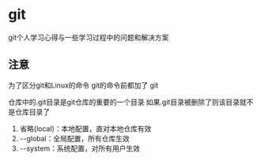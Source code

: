 # git
git个人学习心得与一些学习过程中的问题和解决方案
## 注意
为了区分git和Linux的命令 git的命令前都加了 git

仓库中的.git目录是git仓库的重要的一个目录 如果.git目录被删除了则该目录就不是仓库目录了

1. 省略(local)：本地配置，直对本地仓库有效
2. --global：全局配置，所有仓库生效
3. --system：系统配置，对所有用户生效